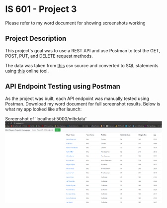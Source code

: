 # IS 601 - Project 3
Please refer to my word document for showing screenshots working


## Project Description
This project's goal was to use a REST API and use Postman to test the GET, POST, PUT, and DELETE request methods.

The data was taken from [this](https://people.sc.fsu.edu/~jburkardt/data/csv/csv.html) csv source and converted to SQL statements using [this](https://sqlizer.io/#/) online tool.


## API Endpoint Testing using Postman
As the project was built, each API endpoint was manually tested using Postman. Download my word document for full screenshot results. 
Below is what my app looked like after launch:

Screenshot of 'localhost:5000/mlbdata'
![GitHub Logo](screenshots/localhostmlb.PNG)







